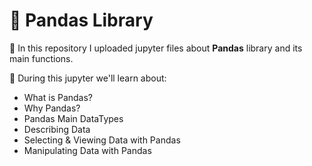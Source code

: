 # 🔰 Pandas Library

🔸 In this repository I uploaded jupyter files about **Pandas** library and its main functions.

🔸 During this jupyter we'll learn about: 

- What is Pandas?
- Why Pandas?
- Pandas Main DataTypes
- Describing Data
- Selecting & Viewing Data with Pandas
- Manipulating Data with Pandas
